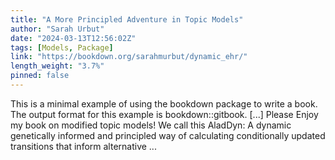```yaml
---
title: "A More Principled Adventure in Topic Models"
author: "Sarah Urbut"
date: "2024-03-13T12:56:02Z"
tags: [Models, Package]
link: "https://bookdown.org/sarahmurbut/dynamic_ehr/"
length_weight: "3.7%"
pinned: false
---
```


This is a minimal example of using the bookdown package to write a book. The output format for this example is bookdown::gitbook. [...] Please Enjoy my book on modified topic models! We call this AladDyn: A dynamic genetically informed and principled way of calculating conditionally updated transitions that inform alternative ...
